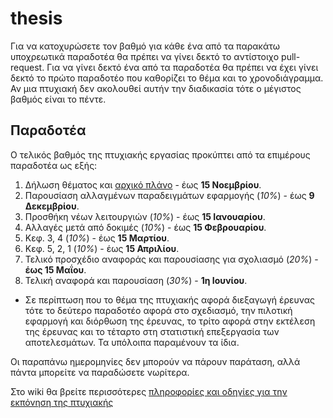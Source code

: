 # thesis

Για να κατοχυρώσετε τον βαθμό για κάθε ένα από τα παρακάτω υποχρεωτικά παραδοτέα θα πρέπει να γίνει δεκτό το αντίστοιχο pull-request. Για να γίνει δεκτό ένα από τα παραδοτέα θα πρέπει να έχει γίνει δεκτό το πρώτο παραδοτέο που καθορίζει το θέμα και το χρονοδιάγραμμα. Αν μια πτυχιακή δεν ακολουθεί αυτήν την διαδικασία τότε ο μέγιστος βαθμός είναι το πέντε.

## Παραδοτέα
Ο τελικός βαθμός της πτυχιακής εργασίας προκύπτει από τα επιμέρους παραδοτέα ως εξής:

1. Δήλωση θέματος και [αρχικό πλάνο](https://docs.google.com/spreadsheets/d/14rwQPsfiz-VqQSt3T9S1BvyX6xghom5ZMweiSQlvLyI/edit#gid=0) - έως **15 Νοεμβρίου**.
2. Παρουσίαση αλλαγμένων παραδειγμάτων εφαρμογής (*10%*) - έως **9 Δεκεμβρίου**.
3. Προσθήκη νέων λειτουργιών (*10%*) - έως **15 Ιανουαρίου**.
4. Αλλαγές μετά από δοκιμές (*10%*) - έως **15 Φεβρουαρίου**.
5. Κεφ. 3, 4 (*10%*) - έως **15 Μαρτίου**.
6. Κεφ. 5, 2, 1 (*10%*) - έως **15 Απριλίου**. 
7. Τελικό προσχέδιο αναφοράς και παρουσίασης για σχολιασμό (*20%*) - **έως 15 Μαΐου**.
8. Τελική αναφορά και παρουσίαση (*30%*) - **1η Ιουνίου**.

- Σε περίπτωση που το θέμα της πτυχιακής αφορά διεξαγωγή έρευνας τότε το δεύτερο παραδοτέο αφορά στο σχεδιασμό, την πιλοτική εφαρμογή και διόρθωση της έρευνας, το τρίτο αφορά στην εκτέλεση της έρευνας και το τέταρτο στη στατιστική επεξεργασία των αποτελεσμάτων. Τα υπόλοιπα παραμένουν τα ίδια. 

Οι παραπάνω ημερομηνίες δεν μπορούν να πάρουν παράταση, αλλά πάντα μπορείτε να παραδώσετε νωρίτερα.

Στο wiki θα βρείτε περισσότερες [πληροφορίες και οδηγίες για την εκπόνηση της πτυχιακής](https://github.com/courses-ionio/thesis/wiki)
